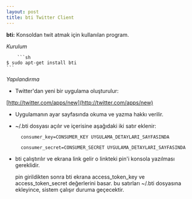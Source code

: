 ```yaml
---
layout: post
title: bti Twitter Client
---
```


**bti:** Konsoldan twit atmak için kullanılan program.

*Kurulum*

        ```sh
	$ sudo apt-get install bti
	```

*Yapılandırma*

- Twitter'dan yeni bir uygulama oluşturulur:

[http://twitter.com/apps/new](http://twitter.com/apps/new)

- Uygulamanın ayar sayfasında okuma ve yazma hakkı verilir.

- ~/.bti dosyası açılır ve içerisine aşağıdaki iki satır eklenir:

        consumer_key=CONSUMER_KEY UYGULAMA_DETAYLARI_SAYFASINDA

        consumer_secret=CONSUMER_SECRET UYGULAMA_DETAYLARI_SAYFASINDA

- bti çalıştırılır ve ekrana link gelir o linkteki pin'i konsola yazılması
  gereklidir.

  pin girildikten sonra bti ekrana access_token_key ve access_token_secret
  değerlerini basar. bu satırları ~/.bti dosyasına ekleyince, sistem çalışır
  duruma geçecektir.
